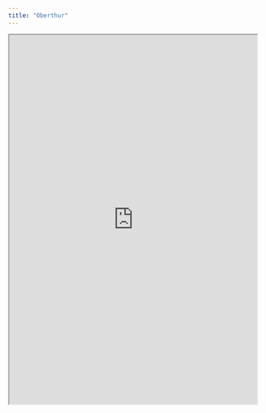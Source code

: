 ```yaml
---
title: "Oberthur"
---
```




<iframe height="750" width="100%" src="https://ewelton.github.io/ktest/wiki.html#Oberthur"></iframe>
